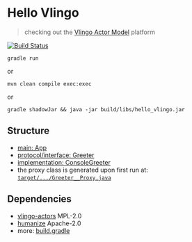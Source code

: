 # Hello Vlingo

> checking out the [Vlingo Actor Model](https://github.com/vlingo/vlingo-actors) platform

[![Build Status](https://travis-ci.org/d-led/hello_vlingo.svg?branch=master)](https://travis-ci.org/d-led/hello_vlingo)

```
gradle run
```

or

```
mvn clean compile exec:exec
```

or

```
gradle shadowJar && java -jar build/libs/hello_vlingo.jar
```

## Structure

- [main: App](src/main/java/github/dled/demo/App.java)
- [protocol/interface: Greeter](src/main/java/github/dled/demo/Greeter.java)
- [implementation: ConsoleGreeter](src/main/java/github/dled/demo/ConsoleGreeter.java)
- the proxy class is generated upon first run at: [`target/.../Greeter__Proxy.java`](target/generated-sources/github/dled/demo/Greeter__Proxy.java)

## Dependencies

- [vlingo-actors](https://github.com/vlingo/vlingo-actors) MPL-2.0
- [humanize](https://github.com/mfornos/humanize) Apache-2.0
- more: [build.gradle](build.gradle)
